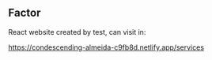 ## Factor

React website created by test, can visit in:

https://condescending-almeida-c9fb8d.netlify.app/services


